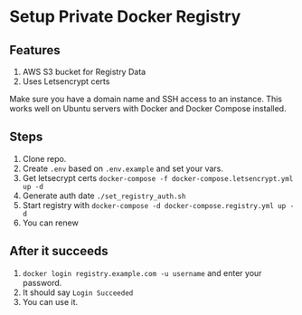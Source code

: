 # Setup Private Docker Registry

## Features

1. AWS S3 bucket for Registry Data
2. Uses Letsencrypt certs

Make sure you have a domain name and SSH access to an instance. This works well on Ubuntu servers with Docker and Docker Compose installed.

## Steps

1. Clone repo.
2. Create `.env` based on `.env.example` and set your vars.
3. Get letsecrypt certs `docker-compose -f docker-compose.letsencrypt.yml up -d`
4. Generate auth date `./set_registry_auth.sh`
5. Start registry with `docker-compose -d docker-compose.registry.yml up -d`
6. You can renew 

## After it succeeds

1. `docker login registry.example.com -u username` and enter your password.
2. It should say `Login Succeeded`
3. You can use it.
